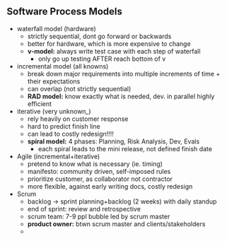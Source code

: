 ## Software Process Models
- waterfall model (hardware)
	- strictly sequential, dont go forward or backwards
	- better for hardware, which is more expensive to change
	- **v-model:** always write test case with each step of waterfall
		- only go up testing AFTER reach bottom of v
- incremental model (all knowns)
	- break down major requirements into multiple increments of time + their expectations
	- can overlap (not strictly sequential)
	- **RAD model:** know exactly what is needed, dev. in parallel highly efficient
- iterative (very unknown_)
	- rely heavily on customer response
	- hard to predict finish line
	- can lead to costly redesign!!!! 
	- **spiral model:** 4 phases: Planning, Risk Analysis, Dev, Evals 
		- each spiral leads to the mini release, not defined finish date
- Agile (incremental+iterative)
	- pretend to know what is necessary (ie. timing)
	- manifesto: community driven, self-imposed rules
	- prioritize customer, as collaborator not contractor
	- more flexible, against early writing docs, costly redesign
- Scrum 
	- backlog -> sprint planning+backlog (2 weeks) with daily standup
	- end of sprint: review and retrospective
	- scrum team: 7-9 ppl bubble led by scrum master
	- **product owner:** btwn scrum master and clients/stakeholders
	- 